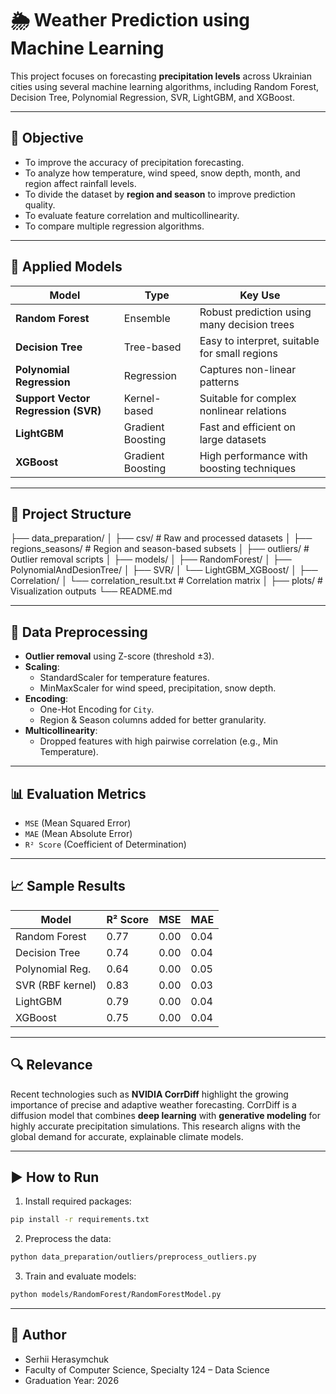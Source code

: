 # 🌦️ Weather Prediction using Machine Learning

This project focuses on forecasting **precipitation levels** across Ukrainian cities using several machine learning algorithms, including Random Forest, Decision Tree, Polynomial Regression, SVR, LightGBM, and XGBoost.

---

## 📌 Objective

- To improve the accuracy of precipitation forecasting.
- To analyze how temperature, wind speed, snow depth, month, and region affect rainfall levels.
- To divide the dataset by **region and season** to improve prediction quality.
- To evaluate feature correlation and multicollinearity.
- To compare multiple regression algorithms.

---

## 🧠 Applied Models

| Model                  | Type        | Key Use |
|------------------------|-------------|----------|
| **Random Forest**      | Ensemble    | Robust prediction using many decision trees |
| **Decision Tree**      | Tree-based  | Easy to interpret, suitable for small regions |
| **Polynomial Regression** | Regression | Captures non-linear patterns |
| **Support Vector Regression (SVR)** | Kernel-based | Suitable for complex nonlinear relations |
| **LightGBM**           | Gradient Boosting | Fast and efficient on large datasets |
| **XGBoost**            | Gradient Boosting | High performance with boosting techniques |

---

## 📁 Project Structure
├── data_preparation/
│ ├── csv/ # Raw and processed datasets
│ ├── regions_seasons/ # Region and season-based subsets
│ ├── outliers/ # Outlier removal scripts
│
├── models/
│ ├── RandomForest/
│ ├── PolynomialAndDesionTree/
│ ├── SVR/
│ └── LightGBM_XGBoost/
│
├── Correlation/
│ └── correlation_result.txt # Correlation matrix
│
├── plots/ # Visualization outputs
└── README.md


---

## 🧼 Data Preprocessing

- **Outlier removal** using Z-score (threshold ±3).
- **Scaling**:
  - StandardScaler for temperature features.
  - MinMaxScaler for wind speed, precipitation, snow depth.
- **Encoding**:
  - One-Hot Encoding for `City`.
  - Region & Season columns added for better granularity.
- **Multicollinearity**:
  - Dropped features with high pairwise correlation (e.g., Min Temperature).

---

## 📊 Evaluation Metrics

- `MSE` (Mean Squared Error)
- `MAE` (Mean Absolute Error)
- `R² Score` (Coefficient of Determination)

---

## 📈 Sample Results

| Model              | R² Score | MSE   | MAE   |
|-------------------|----------|-------|-------|
| Random Forest      | 0.77     | 0.00  | 0.04  |
| Decision Tree      | 0.74     | 0.00  | 0.04  |
| Polynomial Reg.    | 0.64     | 0.00  | 0.05  |
| SVR (RBF kernel)   | 0.83     | 0.00  | 0.03  |
| LightGBM           | 0.79     | 0.00  | 0.04  |
| XGBoost            | 0.75     | 0.00  | 0.04  |
---

## 🔍 Relevance

Recent technologies such as **NVIDIA CorrDiff** highlight the growing importance of precise and adaptive weather forecasting. CorrDiff is a diffusion model that combines **deep learning** with **generative modeling** for highly accurate precipitation simulations. This research aligns with the global demand for accurate, explainable climate models.

---

## ▶️ How to Run

1. Install required packages:
```bash
pip install -r requirements.txt
```
2. Preprocess the data:
```bash
python data_preparation/outliers/preprocess_outliers.py
```
3. Train and evaluate models:
```bash
python models/RandomForest/RandomForestModel.py
```

---

## 👤 Author
- Serhii Herasymchuk
- Faculty of Computer Science, Specialty 124 – Data Science
- Graduation Year: 2026